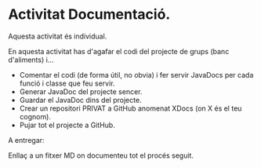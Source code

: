 # Activitat Documentació.

Aquesta activitat és individual.

En aquesta activitat has d'agafar el codi del projecte de grups (banc d'aliments) i...

- Comentar el codi (de forma útil, no obvia) i fer servir JavaDocs per cada funció i classe que feu servir.
- Generar JavaDoc del projecte sencer.
- Guardar el JavaDoc dins del projecte.
- Crear un repositori PRIVAT a GitHub anomenat XDocs (on X és el teu cognom).
- Pujar tot el projecte a GitHub.

A entregar:

Enllaç a un fitxer MD on documenteu tot el procés seguit.
